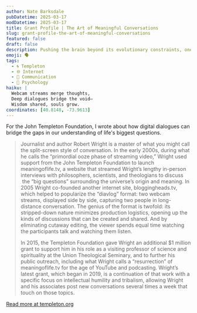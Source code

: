 ```yaml
---
author: Nate Barksdale
pubDatetime: 2025-03-17
modDatetime: 2025-03-17
title: Grant Profile | The Art of Meaningful Conversations
slug: grant-profile-the-art-of-meaningful-conversations
featured: false
draft: false
description: Pushing the brain beyond its evolutionary constraints, one conversation at a time.
emoji: 🗣️
tags:
  - 🌀 Templeton
  - 🌐 Internet
  - 💬 Communication
  - 🧠 Psychology
haiku: |
  Webcam streams merge thoughts,  
  Deep dialogues bridge the void—  
  Wisdom shared, souls grow.
coordinates: [40.8148, -73.9613]
---
```


For the John Templeton Foundation, I wrote about how digital dialogues can bridge the gaps in our understanding of life's biggest questions.

> Journalist and author Robert Wright is a master of what you might call the split-screen style of conversation. In the early 2000s, during what he calls the “primordial ooze phase of streaming video,” Wright used support from the John Templeton Foundation to launch meaningoflife.tv, a website that streamed Wright’s lengthy in-person interviews with philosophers, scientists, and theologians to discuss  the “big questions” surrounding the universe’s origin and meaning. In 2005 Wright co-founded another internet site, bloggingheads.tv, which helped to popularize the “diavlog” format: two webcam streams, displayed side by side, capturing two people in long-distance conversation. The genius of the format is twofold: its stripped-down nature minimizes production logistics, opening up the kinds of discussions that can be created and shared. And by eliminating cutaway editing, the viewer spends equal time watching the participants talk and watching them listen.
>
> In 2015, the Templeton Foundation gave Wright an additional $1 million grant to support him in his role as a visiting professor of science and spirituality at the Union Theological Seminary, and to further his public outreach, including what Wright calls a “resurrection” of meaningoflife.tv for the age of YouTube and podcasting. Wright’s latest grant, which began in 2019, is a continuation of that work with a specific focus on intellectual humility and tribalism, allowing Wright and his associates post new conversations several times a week that touch on those topics.

[Read more at templeton.org](https://www.templeton.org/grant/project-to-foster-intellectual-humility-and-counter-the-psychology-of-tribalism)
